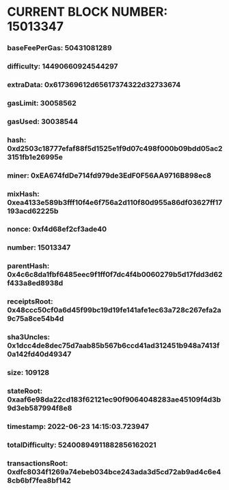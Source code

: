 # CURRENT BLOCK NUMBER: 15013347

### baseFeePerGas: 50431081289
### difficulty: 14490660924544297
### extraData: 0x617369612d65617374322d32733674
### gasLimit: 30058562
### gasUsed: 30038544
### hash: 0xd2503c18777efaf88f5d1525e1f9d07c498f000b09bdd05ac23151fb1e26995e
### miner: 0xEA674fdDe714fd979de3EdF0F56AA9716B898ec8
### mixHash: 0xea4133e589b3fff10f4e6f756a2d110f80d955a86df03627ff17193acd62225b
### nonce: 0xf4d68ef2cf3ade40
### number: 15013347
### parentHash: 0x4c6c8da1fbf6485eec9f1ff0f7dc4f4b0060279b5d17fdd3d62f433a8ed8938d
### receiptsRoot: 0x48ccc50cf0a6d45f99bc19d19fe141afe1ec63a728c267efa2a9c75a8ce54b4d
### sha3Uncles: 0x1dcc4de8dec75d7aab85b567b6ccd41ad312451b948a7413f0a142fd40d49347
### size: 109128
### stateRoot: 0xaaf6e98da22cd183f62121ec90f9064048283ae45109f4d3b9d3eb587994f8e8
### timestamp: 2022-06-23 14:15:03.723947
### totalDifficulty: 52400894911882856162021
### transactionsRoot: 0xdfc8034f1269a74ebeb034bce243ada3d5cd72ab9ad4c6e48cb6bf7fea8bf142
